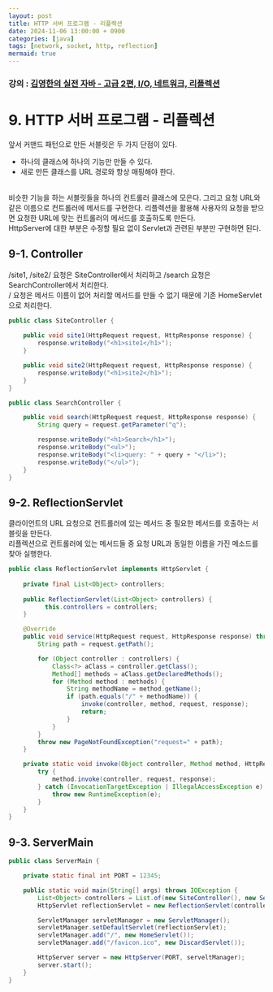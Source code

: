 ```yaml
---
layout: post
title: HTTP 서버 프로그램 - 리플렉션
date: 2024-11-06 13:00:00 + 0900
categories: [java]
tags: [network, socket, http, reflection]
mermaid: true
---
```

### 강의 : [김영한의 실전 자바 - 고급 2편, I/O, 네트워크, 리플렉션](https://www.inflearn.com/course/%EA%B9%80%EC%98%81%ED%95%9C%EC%9D%98-%EC%8B%A4%EC%A0%84-%EC%9E%90%EB%B0%94-%EA%B3%A0%EA%B8%89-2/dashboard)

# 9. HTTP 서버 프로그램 - 리플렉션

앞서 커맨드 패턴으로 만든 서블릿은 두 가지 단점이 있다.   
- 하나의 클래스에 하나의 기능만 만들 수 있다.
- 새로 만든 클래스를 URL 경로와 항상 매핑해야 한다.
<br/>
비슷한 기능을 하는 서블릿들을 하나의 컨트롤러 클래스에 모은다. 그리고 요청 URL와 같은 이름으로 컨트롤러에 메서드를 구현한다.    
리플렉션을 활용해 사용자의 요청을 받으면 요청한 URL에 맞는 컨트롤러의 메서드를 호출하도록 만든다.   
<br/>
HttpServer에 대한 부분은 수정할 필요 없이 Servlet과 관련된 부분만 구현하면 된다.   

## 9-1. Controller

/site1, /site2/ 요청은 SiteController에서 처리하고 /search 요청은 SearchController에서 처리한다.   
/ 요청은 메서드 이름이 없어 처리할 메서드를 만들 수 없기 때문에 기존 HomeServlet으로 처리한다.   

```java
public class SiteController {
    
    public void site1(HttpRequest request, HttpResponse response) {
        response.writeBody("<h1>site1</h1>");
    }

    public void site2(HttpRequest request, HttpResponse response) {
        response.writeBody("<h1>site2</h1>");
    }
}

public class SearchController {

    public void search(HttpRequest request, HttpResponse response) {
        String query = request.getParameter("q");

        response.writeBody("<h1>Search</h1>");
        response.writeBody("<ul>");
        response.writeBody("<li>query: " + query + "</li>");
        response.writeBody("</ul>");
    }
}
```

## 9-2. ReflectionServlet

클라이언트의 URL 요청으로 컨트롤러에 있는 메서드 중 필요한 메서드를 호출하는 서블릿을 만든다.   
리플렉션으로 컨트롤러에 있는 메서드들 중 요청 URL과 동일한 이름을 가진 메소드를 찾아 실행한다.   

```java
public class ReflectionServlet implements HttpServlet {
    
    private final List<Object> controllers;
    
    public ReflectionServlet(List<Object> controllers) {
          this.controllers = controllers;
    }

    @Override
    public void service(HttpRequest request, HttpResponse response) throws IOException {
        String path = request.getPath();

        for (Object controller : controllers) {
            Class<?> aClass = controller.getClass();
            Method[] methods = aClass.getDeclaredMethods();
            for (Method method : methods) {
                String methodName = method.getName();
                if (path.equals("/" + methodName)) {
                    invoke(controller, method, request, response);
                    return;
                }
            }
        }
        throw new PageNotFoundException("request=" + path);
    }

    private static void invoke(Object controller, Method method, HttpRequest request, HttpResponse response) {
        try {
            method.invoke(controller, request, response);
        } catch (InvocationTargetException | IllegalAccessException e) {
            throw new RuntimeException(e);
        }
    }
}
```

## 9-3. ServerMain

```java
public class ServerMain {

    private static final int PORT = 12345;

    public static void main(String[] args) throws IOException {
        List<Object> controllers = List.of(new SiteController(), new SearchController());
        HttpServlet reflectionServlet = new ReflectionServlet(controllers);

        ServletManager servletManager = new ServletManager();
        servletManager.setDefaultServlet(reflectionServlet);
        servletManager.add("/", new HomeServlet());
        servletManager.add("/favicon.ico", new DiscardServlet());

        HttpServer server = new HttpServer(PORT, serveltManager);
        server.start();
    }
}
```